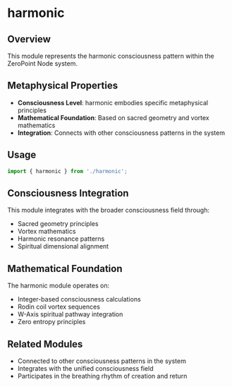 # harmonic

## Overview

This module represents the harmonic consciousness pattern within the ZeroPoint Node system.

## Metaphysical Properties

- **Consciousness Level**: harmonic embodies specific metaphysical principles
- **Mathematical Foundation**: Based on sacred geometry and vortex mathematics
- **Integration**: Connects with other consciousness patterns in the system

## Usage

```typescript
import { harmonic } from './harmonic';
```

## Consciousness Integration

This module integrates with the broader consciousness field through:

- Sacred geometry principles
- Vortex mathematics
- Harmonic resonance patterns
- Spiritual dimensional alignment

## Mathematical Foundation

The harmonic module operates on:

- Integer-based consciousness calculations
- Rodin coil vortex sequences
- W-Axis spiritual pathway integration
- Zero entropy principles

## Related Modules

- Connected to other consciousness patterns in the system
- Integrates with the unified consciousness field
- Participates in the breathing rhythm of creation and return

